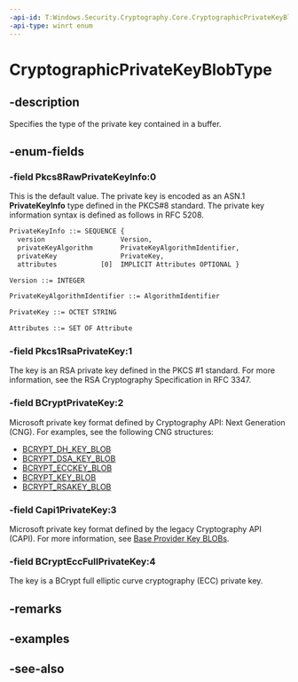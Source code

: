```yaml
---
-api-id: T:Windows.Security.Cryptography.Core.CryptographicPrivateKeyBlobType
-api-type: winrt enum
---
```


<!-- Enumeration syntax
public enum Windows.Security.Cryptography.Core.CryptographicPrivateKeyBlobType : int
-->

# CryptographicPrivateKeyBlobType

## -description
Specifies the type of the private key contained in a buffer.

## -enum-fields
### -field Pkcs8RawPrivateKeyInfo:0
This is the default value. The private key is encoded as an ASN.1 **PrivateKeyInfo** type defined in the PKCS#8 standard. The private key information syntax is defined as follows in RFC 5208.

```xml
PrivateKeyInfo ::= SEQUENCE {
  version                   Version,
  privateKeyAlgorithm       PrivateKeyAlgorithmIdentifier,
  privateKey                PrivateKey,
  attributes           [0]  IMPLICIT Attributes OPTIONAL }

Version ::= INTEGER

PrivateKeyAlgorithmIdentifier ::= AlgorithmIdentifier

PrivateKey ::= OCTET STRING

Attributes ::= SET OF Attribute

```



### -field Pkcs1RsaPrivateKey:1
The key is an RSA private key defined in the PKCS #1 standard. For more information, see the RSA Cryptography Specification in RFC 3347.

### -field BCryptPrivateKey:2
Microsoft private key format defined by Cryptography API: Next Generation (CNG). For examples, see the following CNG structures:


+ [BCRYPT_DH_KEY_BLOB](/windows/win32/api/bcrypt/ns-bcrypt-bcrypt_dh_key_blob)
+ [BCRYPT_DSA_KEY_BLOB](/windows/win32/api/bcrypt/ns-bcrypt-bcrypt_dsa_key_blob)
+ [BCRYPT_ECCKEY_BLOB](/windows/win32/api/bcrypt/ns-bcrypt-bcrypt_ecckey_blob)
+ [BCRYPT_KEY_BLOB](/windows/win32/api/bcrypt/ns-bcrypt-bcrypt_key_blob)
+ [BCRYPT_RSAKEY_BLOB](/windows/win32/api/bcrypt/ns-bcrypt-bcrypt_rsakey_blob)


### -field Capi1PrivateKey:3
Microsoft private key format defined by the legacy Cryptography API (CAPI). For more information, see [Base Provider Key BLOBs](/windows/desktop/SecCrypto/base-provider-key-blobs).

### -field BCryptEccFullPrivateKey:4
The key is a BCrypt full elliptic curve cryptography (ECC) private key.


## -remarks

## -examples

## -see-also